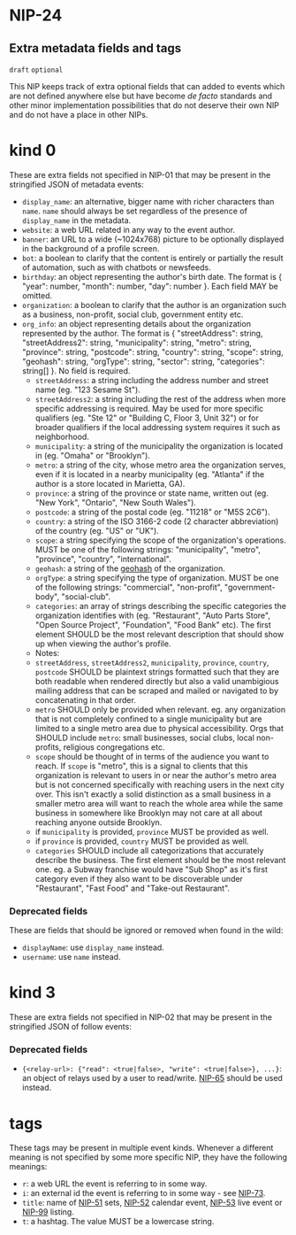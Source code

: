 NIP-24
======

Extra metadata fields and tags
------------------------------

`draft` `optional`

This NIP keeps track of extra optional fields that can added to events which are not defined anywhere else but have become _de facto_ standards and other minor implementation possibilities that do not deserve their own NIP and do not have a place in other NIPs.

kind 0
======

These are extra fields not specified in NIP-01 that may be present in the stringified JSON of metadata events:

  - `display_name`: an alternative, bigger name with richer characters than `name`. `name` should always be set regardless of the presence of `display_name` in the metadata.
  - `website`: a web URL related in any way to the event author.
  - `banner`: an URL to a wide (~1024x768) picture to be optionally displayed in the background of a profile screen.
  - `bot`: a boolean to clarify that the content is entirely or partially the result of automation, such as with chatbots or newsfeeds.
  - `birthday`: an object representing the author's birth date. The format is { "year": number, "month": number, "day": number }. Each field MAY be omitted.
  - `organization`: a boolean to clarify that the author is an organization such as a business, non-profit, social club, government entity etc.
  - `org_info`: an object representing details about the organization represented by the author. The format is { "streetAddress": string, "streetAddress2": string, "municipality": string, "metro": string, "province": string, "postcode": string, "country": string, "scope": string, "geohash": string, "orgType": string, "sector": string, "categories": string[] }. No field is required. 
    - `streetAddress`: a string including the address number and street name (eg. "123 Sesame St").
    - `streetAddress2`: a string including the rest of the address when more specific addressing is required. May be used for more specific qualifiers (eg. "Ste 12" or "Building C, Floor 3, Unit 32") or for broader qualifiers if the local addressing system requires it such as neighborhood. 
    - `municipality`: a string of the municipality the organization is located in (eg. "Omaha" or "Brooklyn").
    - `metro`: a string of the city, whose metro area the organization serves, even if it is located in a nearby municipality (eg. "Atlanta" if the author is a store located in Marietta, GA).
    - `province`: a string of the province or state name, written out (eg. "New York", "Ontario", "New South Wales").
    - `postcode`: a string of the postal code (eg. "11218" or "M5S 2C6").
    - `country`: a string of the ISO 3166-2 code (2 character abbreviation) of the country (eg. "US" or "UK").
    - `scope`: a string specifying the scope of the organization's operations. MUST be one of the following strings: "municipality", "metro", "province", "country", "international".
    - `geohash`: a string of the [geohash](https://en.wikipedia.org/wiki/Geohash) of the organization.
    - `orgType`: a string specifying the type of organization. MUST be one of the following strings: "commercial", "non-profit", "government-body", "social-club".
    - `categories`: an array of strings describing the specific categories the organization identifies with (eg. "Restaurant", "Auto Parts Store", "Open Source Project", "Foundation", "Food Bank" etc). The first element SHOULD be the most relevant description that should show up when viewing the author's profile. 
    - Notes: 
     - `streetAddress`, `streetAddress2`, `municipality`, `province`, `country`, `postcode` SHOULD be plaintext strings formatted such that they are both readable when rendered directly but also a valid unambigious mailing address that can be scraped and mailed or navigated to by concatenating in that order.
     - `metro` SHOULD only be provided when relevant. eg. any organization that is not completely confined to a single municipality but are limited to a single metro area due to physical accessibility. Orgs that SHOULD include `metro`: small businesses, social clubs, local non-profits, religious congregations etc.
     - `scope` should be thought of in terms of the audience you want to reach. If `scope` is "metro", this is a signal to clients that this organization is relevant to users in or near the author's metro area but is not concerned specifically with reaching users in the next city over. This isn't exactly a solid distinction as a small business in a smaller metro area will want to reach the whole area while the same business in somewhere like Brooklyn may not care at all about reaching anyone outside Brooklyn.
     - if `municipality` is provided, `province` MUST be provided as well.
     - if `province` is provided, `country` MUST be provided as well. 
     - `categories` SHOULD include all categorizations that accurately describe the business. The first element should be the most relevant one. eg. a Subway franchise would have "Sub Shop" as it's first category even if they also want to be discoverable under "Restaurant", "Fast Food" and "Take-out Restaurant".


### Deprecated fields

These are fields that should be ignored or removed when found in the wild:

  - `displayName`: use `display_name` instead.
  - `username`: use `name` instead.

kind 3
======

These are extra fields not specified in NIP-02 that may be present in the stringified JSON of follow events:

### Deprecated fields

  - `{<relay-url>: {"read": <true|false>, "write": <true|false>}, ...}`: an object of relays used by a user to read/write. [NIP-65](65.md) should be used instead.

tags
====

These tags may be present in multiple event kinds. Whenever a different meaning is not specified by some more specific NIP, they have the following meanings:

  - `r`: a web URL the event is referring to in some way.
  - `i`: an external id the event is referring to in some way - see [NIP-73](73.md).
  - `title`: name of [NIP-51](51.md) sets, [NIP-52](52.md) calendar event, [NIP-53](53.md) live event or [NIP-99](99.md) listing.
  - `t`: a hashtag. The value MUST be a lowercase string.
